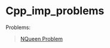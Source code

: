 # Cpp_imp_problems

Problems:

> [NQueen Problem](https://github.com/replyre/Cpp_imp_problems/blob/main/NQueens.cpp)
